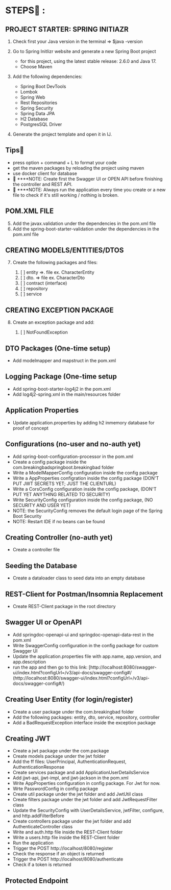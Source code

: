 # STEPS👀️ :

## PROJECT STARTER: SPRING INITIAZR

1. Check first your Java version in the terminal  =>    $java -version
2. Go to Spring Initlizr website and generate a new Spring Boot project

   * for this project, using the latest stable release: 2.6.0 and Java 17.
   * Choose Maven
3. Add the following dependencies:

   * Spring Boot DevTools
   * Lombok
   * Spring Web
   * Rest Repositories
   * Spring Security
   * Spring Data JPA
   * H2 Database
   * PostgresSQL Driver
4. Generate the project template and open it in IJ.

## Tips🚀️

* press option + command + L to format your code
* get the maven packages by reloading the project using maven
* use docker client for database
* 👀️ ****NOTE: Create first the Swagger UI or OPEN API before finishing the controller and REST API.
* 🚀️ ****NOTE:  Always run the application every time you create or a new file to check if it's still working / nothing is broken.

## POM.XML FILE

5. Add the javax.validation under the dependencies in the pom.xml file
6. Add the spring-boot-starter-validation under the dependencies in the pom.xml file

## CREATING MODELS/ENTITIES/DTOS

7. Create the following packages and files:

   1. [ ]  entity  =>. file ex. CharacterEntity
   2. [ ]  dto.    => file  ex. CharacterDto
   3. [ ]  contract (interface)
   4. [ ]  repository
   5. [ ]  service

## CREATING EXCEPTION PACKAGE

8. Create an exception package and add:

   1. [ ]  NotFoundException

## DTO Packages (One-time setup)

* Add modelmapper and mapstruct in the pom.xml

## Logging Package (One-time setup

* Add spring-boot-starter-log4j2 in the pom.xml
* Add log4j2-spring.xml in the main/resources folder

## Application Properties

* Update application.properties by adding h2 inmemory database for proof of concept

## Configurations (no-user and no-auth yet)

* Add spring-boot-configuration-processor in the pom.xml
* Create a config package inside the com.breakingbadspringboot.breakingbad folder
* Write a ModelMapperConfig configuration inside the config package
* Write a AppProperties configration inside the config package (DON'T PUT JWT SECRETS YET; JUST THE CLIENTURL)
* Write a CorsConfig configuration inside the config package, (DON'T PUT YET ANYTHING RELATED TO SECURITY)
* Write SecurityConfig configuration inside the config package, (NO SECURITY AND USER YET)
* NOTE: the SecurityConfig removes the default login page of the Spring Boot Security
* NOTE: Restart IDE if no beans can be found

## Creating Controller (no-auth yet)

* Create a controller file

## Seeding the Database

* Create a dataloader class to seed data into an empty database

## REST-Client for Postman/Insomnia Replacement

* Create REST-Client package in the root directory

## Swagger UI or OpenAPI

* Add springdoc-openapi-ui and springdoc-openapi-data-rest in the pom.xml
* Write SwaggerConfig configuration in the config package for custom Swagger UI
* Update the application.properties file with app.name, app.version, and app.description
* run the app and then go to this link: [http://localhost:8080/swagger-ui/index.html?configUrl=/v3/api-docs/swagger-config#/ (http://localhost:8080/swagger-ui/index.html?configUrl=/v3/api-docs/swagger-config#/)

## Creating User Entity (for login/register)

* Create a user package under the com.breakingbad folder
* Add the following packages: entity, dto, service, repository, controller
* Add a BadRequestException interface inside the exception package

## Creating JWT

* Create a jwt package under the com.package
* Create models package under the jwt folder
* Add the ff files: UserPrincipal, AuthenticationRequest, AuthenticationResponse
* Create services package and add ApplicationUserDetailsService
* Add jjwt-api, jjwt-impl, and jjwt-jackson in the pom.xml
* Write AppProperties configuration in config package. For Jwt for now.
* Wrte PasswordConfig in config package
* Create util package under the jwt folder and add JwtUtil class
* Create filters package under the jwt folder and add JwtRequestFilter class
* Update the SecurityConfig with UserDetailsService, jwtFilter, configure, and http.addFilterBefore
* Create controllers package under the jwt folder and add AuthenticateController class
* Write and auth.http file inside the REST-Client folder
* Write a users.http file inside the REST-Client folder
* Run the application
* Trigger the POST http://localhost/8080/register
* Check the response if an object is returned
* Trigger the POST http://localhost/8080/authenticate
* Check if a token is returned

## Protected Endpoint
